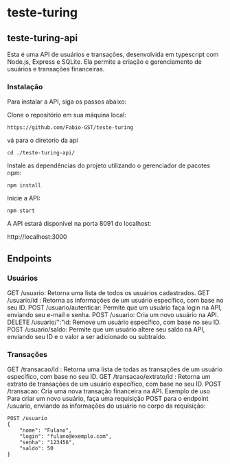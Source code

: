 # teste-turing

## teste-turing-api
Esta é uma API de usuários e transações, desenvolvida em typescript com Node.js, Express e SQLite. Ela permite a criação e gerenciamento de usuários e transações financeiras.


### Instalação
Para instalar a API, siga os passos abaixo:

Clone o repositório em sua máquina local:
```
https://github.com/Fabio-GST/teste-turing
```
vá para o diretorio da api
```
cd ./teste-turing-api/
```
Instale as dependências do projeto utilizando o gerenciador de pacotes npm:
```
npm install
```

Inicie a API:
```
npm start
```
A API estará disponível na porta 8091 do localhost:

http://localhost:3000

## Endpoints

### Usuários
GET /usuario: Retorna uma lista de todos os usuários cadastrados.
GET /usuario/id : Retorna as informações de um usuário específico, com base no seu ID.
POST /usuario/autenticar: Permite que um usuário faça login na API, enviando seu e-mail e senha.
POST /usuario: Cria um novo usuário na API.
DELETE /usuario/":"id: Remove um usuário específico, com base no seu ID.
POST /usuario/saldo: Permite que um usuário altere seu saldo na API, enviando seu ID e o valor a ser adicionado ou subtraído.

### Transações
GET /transacao/id : Retorna uma lista de todas as transações de um usuário específico, com base no seu ID.
GET /transacao/extrato/id : Retorna um extrato de transações de um usuário específico, com base no seu ID.
POST /transacao: Cria uma nova transação financeira na API.
Exemplo de uso
Para criar um novo usuário, faça uma requisição POST para o endpoint /usuario, enviando as informações do usuário no corpo da requisição:

```
POST /usuario
{
    "nome": "Fulano",
    "login": "fulano@exemplo.com",
    "senha": "123456",
    "saldo": 50
}
```
